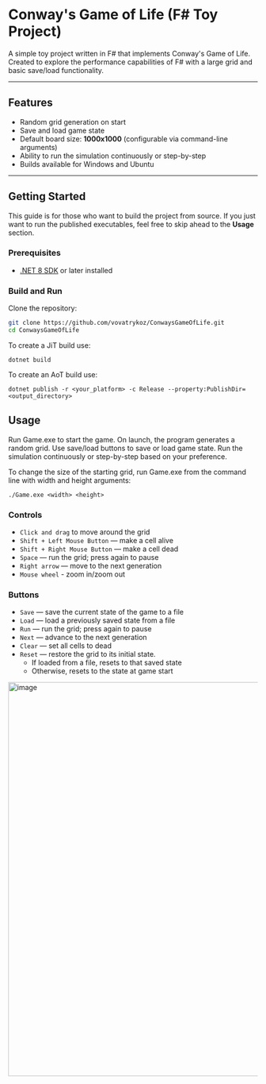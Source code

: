 # Conway's Game of Life (F# Toy Project)

A simple toy project written in F# that implements Conway's Game of Life.  
Created to explore the performance capabilities of F# with a large grid and basic save/load functionality.

---

## Features

- Random grid generation on start  
- Save and load game state  
- Default board size: **1000x1000** (configurable via command-line arguments)  
- Ability to run the simulation continuously or step-by-step  
- Builds available for Windows and Ubuntu  

---

## Getting Started

This guide is for those who want to build the project from source. If you just want to run the published executables, feel free to skip ahead to the **Usage** section.

### Prerequisites

- [.NET 8 SDK](https://dotnet.microsoft.com/en-us/download/dotnet/8.0) or later installed  

### Build and Run

Clone the repository:

```bash
git clone https://github.com/vovatrykoz/ConwaysGameOfLife.git
cd ConwaysGameOfLife
```

To create a JiT build use:
```
dotnet build
```

To create an AoT build use:
```
dotnet publish -r <your_platform> -c Release --property:PublishDir=<output_directory>
```

## Usage
Run Game.exe to start the game. On launch, the program generates a random grid. Use save/load buttons to save or load game state. Run the simulation continuously or step-by-step based on your preference.

To change the size of the starting grid, run Game.exe from the command line with width and height arguments:
```
./Game.exe <width> <height>
```

### Controls

- `Click and drag` to move around the grid  
- `Shift + Left Mouse Button` — make a cell alive  
- `Shift + Right Mouse Button` — make a cell dead  
- `Space` — run the grid; press again to pause  
- `Right arrow` — move to the next generation
- `Mouse wheel` - zoom in/zoom out

### Buttons

- `Save` — save the current state of the game to a file  
- `Load` — load a previously saved state from a file  
- `Run` — run the grid; press again to pause  
- `Next` — advance to the next generation  
- `Clear` — set all cells to dead  
- `Reset` — restore the grid to its initial state.  
  - If loaded from a file, resets to that saved state  
  - Otherwise, resets to the state at game start  

<img width="1023" height="794" alt="image" src="https://github.com/user-attachments/assets/51f07896-6b65-4c30-a920-ba41c3978bb5" />



